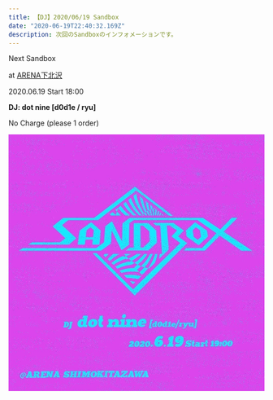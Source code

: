 ```yaml
---
title: 【DJ】2020/06/19 Sandbox
date: "2020-06-19T22:40:32.169Z"
description: 次回のSandboxのインフォメーションです。
---
```


Next Sandbox

at [ARENA下北沢](http://twitter.com/arena＿1111)

2020.06.19 Start 18:00 

**DJ: dot nine [d0d1e / ryu]**

No Charge (please 1 order)

![flyer](./image.jpg)
